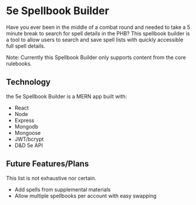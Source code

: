 # 5e Spellbook Builder

Have you ever been in the middle of a combat round and needed to take a 5 minute break to search for spell details in the PHB? This spellbook builder is a tool to allow users to search and save spell lists with quickly accessible full spell details.

Note: Currently this Spellbook Builder only supports content from the core rulebooks.

## Technology

the 5e Spellbook Builder is a MERN app built with:

- React
- Node
- Express
- Mongodb
- Mongoose
- JWT/bcrypt
- D&D 5e API

## Future Features/Plans

This list is not exhaustive nor certain.

- Add spells from supplemental materials
- Allow multiple spellbooks per account with easy swapping
